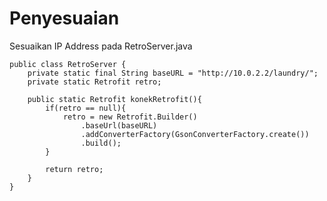 # Penyesuaian

Sesuaikan IP Address pada RetroServer.java

    public class RetroServer {
	    private static final String baseURL = "http://10.0.2.2/laundry/";
	    private static Retrofit retro;

	    public static Retrofit konekRetrofit(){
	        if(retro == null){
	            retro = new Retrofit.Builder()
                    .baseUrl(baseURL)
                    .addConverterFactory(GsonConverterFactory.create())
                    .build();
	        }
	        
	        return retro;
	    }
    }


